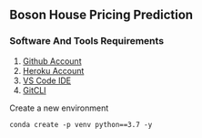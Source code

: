 ## Boson House Pricing Prediction

### Software  And Tools Requirements

1. [Github Account](https://github.com)
2. [Heroku Account](https://heroku.com)
3. [VS Code IDE](https://code.visualstudio.com)
4. [GitCLI](https://cli.github.com/)

Create a new environment 

```
conda create -p venv python==3.7 -y
```